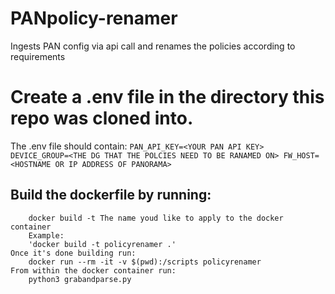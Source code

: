 # PANpolicy-renamer
Ingests PAN config via api call and renames the policies according to requirements

# Create a .env file in the directory this repo was cloned into.
The .env file should contain:
	```
	PAN_API_KEY=<YOUR PAN API KEY>
	DEVICE_GROUP=<THE DG THAT THE POLCIES NEED TO BE RANAMED ON>
	FW_HOST=<HOSTNAME OR IP ADDRESS OF PANORAMA>
	```

## Build the dockerfile by running: 
```
	docker build -t The name youd like to apply to the docker container
	Example:
	'docker build -t policyrenamer .'
Once it's done building run:
	docker run --rm -it -v $(pwd):/scripts policyrenamer
From within the docker container run:
	python3 grabandparse.py 
```
